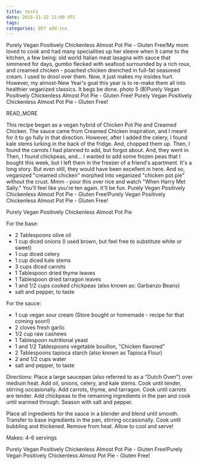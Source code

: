 ```yaml
---
title: test1
date: 2015-11-22 21:09 UTC
tags:
categories: DIY add-ins
---
```

Purely Vegan Positively Chickenless Almost Pot Pie - Gluten Free!My mom loved to cook and had many specialities up her sleeve when it came to the kitchen, a few being: old world Italian meat lasagna with sauce that simmered for days, gumbo flecked with seafood surrounded by a rich roux, and creamed chicken - poached chicken drenched in full-fat seasoned cream.  I used to drool over them.  Now, it just makes my insides hurt.  However, my almost-New Year's goal this year is to re-make them all into healthier veganized classics.  It begs be done. photo 5 (8)Purely Vegan Positively Chickenless Almost Pot Pie - Gluten Free! Purely Vegan Positively Chickenless Almost Pot Pie - Gluten Free!

READ_MORE

This recipe began as a vegan hybrid of Chicken Pot Pie and Creamed Chicken.  The sauce came from Creamed Chicken inspiration, and I meant for it to go fully in that direction.  However, after I added the celery, I found kale stems lurking in the back of the fridge.  And, chopped them up.  Then, I found the carrots I had planned to add, but forgot about.  And, they went in.  Then, I found chickpeas, and...  I wanted to add some frozen peas that I bought this week, but I left them in the freezer of a friend's apartment.  It's a long story.  But even still, they would have been excellent in here.  And so, veganized "creamed chicken" morphed into veganized "chicken pot pie" without the crust.  Mmm - pour this over rice and watch "When Harry Met Sally."  You'll feel like you're ten again.  It'll be fun. Purely Vegan Positively Chickenless Almost Pot Pie - Gluten Free!Purely Vegan Positively Chickenless Almost Pot Pie - Gluten Free!

Purely Vegan Positively Chickenless Almost Pot Pie

For the base:

* 2 Tablespoons olive oil
* 1 cup diced onions (I used brown, but feel free to substitute white or sweet)
* 1 cup diced celery
* 1 cup diced kale stems
* 3 cups diced carrots
* 1 Tablespoon dried thyme leaves
* 1 Tablespoon dried tarragon leaves
* 1 and 1/2 cups cooked chickpeas (also known as: Garbanzo Beans)
* salt and pepper, to taste

For the sauce:

* 1 cup vegan sour cream (Store bought or homemade - recipe for that coming soon!)
* 2 cloves fresh garlic
* 1/2 cup raw cashews
* 1 Tablespoon nutritional yeast
* 1 and 1/2 Tablespoons vegetable bouillon, "Chicken flavored"
* 2 Tablespoons tapioca starch (also known as Tapioca Flour)
* 2 and 1/2 cups water
* salt and pepper, to taste

Directions: Place a large saucepan (also referred to as a "Dutch Oven") over medium heat.  Add oil, onions, celery, and kale stems.  Cook until tender, stirring occasionally.  Add carrots, thyme, and tarragon.  Cook until carrots are tender.  Add chickpeas to the remaining ingredients in the pan and cook until warmed through.  Season with salt and pepper.

Place all ingredients for the sauce in a blender and blend until smooth.  Transfer to base ingredients in the pan, stirring occasionally.  Cook until bubbling and thickened.  Remove from heat.  Allow to cool and serve!

Makes: 4-6 servings

Purely Vegan Positively Chickenless Almost Pot Pie - Gluten Free!Purely Vegan Positively Chickenless Almost Pot Pie - Gluten Free!
